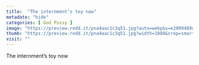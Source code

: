 ```yaml
---
title:  "The internment’s toy now"
metadate: "hide"
categories: [ God Pussy ]
image: "https://preview.redd.it/pna4aac1c3q51.jpg?auto=webp&s=e2099489ec42a19ed7f1472f4396ecbf7454a19c"
thumb: "https://preview.redd.it/pna4aac1c3q51.jpg?width=1080&crop=smart&auto=webp&s=68d18517a47474e3e2bb21cd8e0c00323fdea4eb"
visit: ""
---
```

The internment’s toy now
